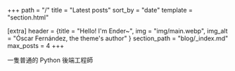 +++
path = "/"
title = "Latest posts"
sort_by = "date"
template = "section.html"

[extra]
header = {title = "Hello! I'm Ender~", img = "img/main.webp", img_alt = "Óscar Fernández, the theme's author" }
section_path = "blog/_index.md"
max_posts = 4
+++

一隻普通的 Python 後端工程師